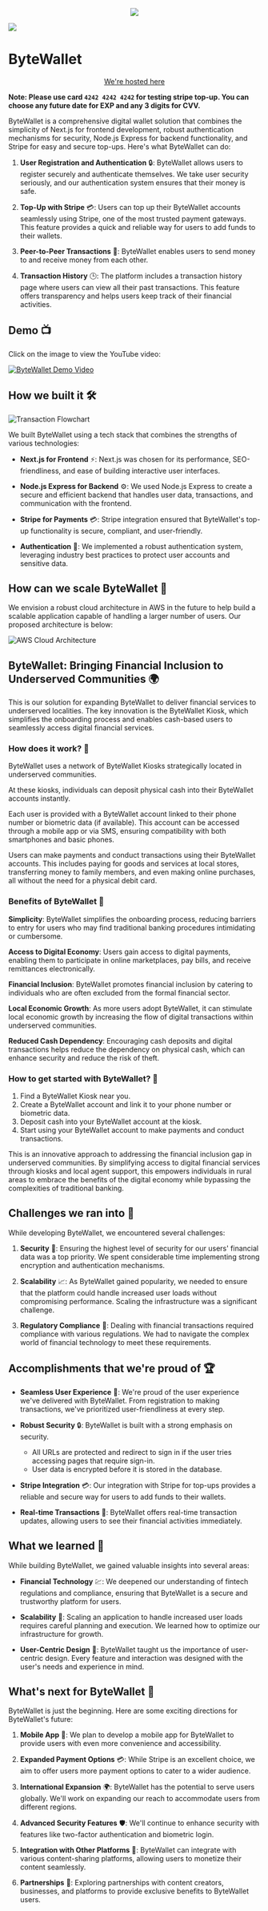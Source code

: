 <p align="center">
  <picture>
    <source media="(prefers-color-scheme: dark)" srcset="https://readme-typing-svg.demolab.com/?font=IBM+Plex+Sans&weight=700&size=500&pause=1000&color=000000&center=true&multiline=true&repeat=true&width=700&height=800&lines= ByteWallet &color=635dff" />
    <img src="https://readme-typing-svg.demolab.com/?font=IBM+Plex+Sans&weight=700&size=500&pause=1000&color=000000&center=true&multiline=true&repeat=true&width=7005&height=800&lines= ByteWallet &color=635dff" />
  </picture>
</p>

<img src="/images/homepage.png">

# ByteWallet <BiSolidCookie>

<p align="center"><a href="https://digital-wallet-frontend-six.vercel.app">We're hosted here</a></p>

**Note: Please use card `4242 4242 4242` for testing stripe top-up. You can choose any future date for EXP and any 3 digits for CVV.**

ByteWallet is a comprehensive digital wallet solution that combines the simplicity of Next.js for frontend development, robust authentication mechanisms for security, Node.js Express for backend functionality, and Stripe for easy and secure top-ups. Here's what ByteWallet can do:

1. **User Registration and Authentication** 🔒: ByteWallet allows users to register securely and authenticate themselves. We take user security seriously, and our authentication system ensures that their money is safe.

2. **Top-Up with Stripe** 💳: Users can top up their ByteWallet accounts seamlessly using Stripe, one of the most trusted payment gateways. This feature provides a quick and reliable way for users to add funds to their wallets.

3. **Peer-to-Peer Transactions** 💸: ByteWallet enables users to send money to and receive money from each other.

4. **Transaction History** 🕒: The platform includes a transaction history page where users can view all their past transactions. This feature offers transparency and helps users keep track of their financial activities.

## Demo 📺

Click on the image to view the YouTube video:

[![ByteWallet Demo Video](/images/homepage.png)]([https://youtu.be/_EPx_RmUp8o](https://youtu.be/dSsw4EdOUb0?si=XLmTA-_CAnPNDhiN))

## How we built it 🛠️

![Transaction Flowchart](/images/transaction_flowchart.jpg)

We built ByteWallet using a tech stack that combines the strengths of various technologies:

- **Next.js for Frontend** ⚡: Next.js was chosen for its performance, SEO-friendliness, and ease of building interactive user interfaces.

- **Node.js Express for Backend** ⚙️: We used Node.js Express to create a secure and efficient backend that handles user data, transactions, and communication with the frontend.

- **Stripe for Payments** 💳: Stripe integration ensured that ByteWallet's top-up functionality is secure, compliant, and user-friendly.

- **Authentication** 🔐: We implemented a robust authentication system, leveraging industry best practices to protect user accounts and sensitive data.

## How can we scale ByteWallet 🚀

We envision a robust cloud architecture in AWS in the future to help build a scalable application capable of handling a larger number of users. Our proposed architecture is below:

![AWS Cloud Architecture](https://github.com/s4nat/digitalWallet/assets/99006087/410bf9bf-4923-45f7-91f9-189a61a576eb)

## ByteWallet: Bringing Financial Inclusion to Underserved Communities 🌍

This is our solution for expanding ByteWallet to deliver financial services to underserved localities. The key innovation is the ByteWallet Kiosk, which simplifies the onboarding process and enables cash-based users to seamlessly access digital financial services.

### How does it work? 🏧

ByteWallet uses a network of ByteWallet Kiosks strategically located in underserved communities.

At these kiosks, individuals can deposit physical cash into their ByteWallet accounts instantly.

Each user is provided with a ByteWallet account linked to their phone number or biometric data (if available). This account can be accessed through a mobile app or via SMS, ensuring compatibility with both smartphones and basic phones.

Users can make payments and conduct transactions using their ByteWallet accounts. This includes paying for goods and services at local stores, transferring money to family members, and even making online purchases, all without the need for a physical debit card.

### Benefits of ByteWallet 🌟

**Simplicity**: ByteWallet simplifies the onboarding process, reducing barriers to entry for users who may find traditional banking procedures intimidating or cumbersome.

**Access to Digital Economy**: Users gain access to digital payments, enabling them to participate in online marketplaces, pay bills, and receive remittances electronically.

**Financial Inclusion**: ByteWallet promotes financial inclusion by catering to individuals who are often excluded from the formal financial sector.

**Local Economic Growth**: As more users adopt ByteWallet, it can stimulate local economic growth by increasing the flow of digital transactions within underserved communities.

**Reduced Cash Dependency**: Encouraging cash deposits and digital transactions helps reduce the dependency on physical cash, which can enhance security and reduce the risk of theft.

### How to get started with ByteWallet? 🚀

1. Find a ByteWallet Kiosk near you.
2. Create a ByteWallet account and link it to your phone number or biometric data.
3. Deposit cash into your ByteWallet account at the kiosk.
4. Start using your ByteWallet account to make payments and conduct transactions.

This is an innovative approach to addressing the financial inclusion gap in underserved communities. By simplifying access to digital financial services through kiosks and local agent support, this empowers individuals in rural areas to embrace the benefits of the digital economy while bypassing the complexities of traditional banking.

## Challenges we ran into 🧩

While developing ByteWallet, we encountered several challenges:

1. **Security** 🔐: Ensuring the highest level of security for our users' financial data was a top priority. We spent considerable time implementing strong encryption and authentication mechanisms.

2. **Scalability** 📈: As ByteWallet gained popularity, we needed to ensure that the platform could handle increased user loads without compromising performance. Scaling the infrastructure was a significant challenge.

3. **Regulatory Compliance** 📜: Dealing with financial transactions required compliance with various regulations. We had to navigate the complex world of financial technology to meet these requirements.

## Accomplishments that we're proud of 🏆

- **Seamless User Experience** 🌟: We're proud of the user experience we've delivered with ByteWallet. From registration to making transactions, we've prioritized user-friendliness at every step.

- **Robust Security** 🔒: ByteWallet is built with a strong emphasis on security.
    - All URLs are protected and redirect to sign in if the user tries accessing pages that require sign-in.
    - User data is encrypted before it is stored in the database.

- **Stripe Integration** 💳: Our integration with Stripe for top-ups provides a reliable and secure way for users to add funds to their wallets.

- **Real-time Transactions** 🔄: ByteWallet offers real-time transaction updates, allowing users to see their financial activities immediately.

## What we learned 🧠

While building ByteWallet, we gained valuable insights into several areas:

- **Financial Technology** 💹: We deepened our understanding of fintech regulations and compliance, ensuring that ByteWallet is a secure and trustworthy platform for users.

- **Scalability** 🚀: Scaling an application to handle increased user loads requires careful planning and execution. We learned how to optimize our infrastructure for growth.

- **User-Centric Design** 🎨: ByteWallet taught us the importance of user-centric design. Every feature and interaction was designed with the user's needs and experience in mind.

## What's next for ByteWallet 🚀

ByteWallet is just the beginning. Here are some exciting directions for ByteWallet's future:

1. **Mobile App** 📱: We plan to develop a mobile app for ByteWallet to provide users with even more convenience and accessibility.

2. **Expanded Payment Options** 💳: While Stripe is an excellent choice, we aim to offer users more payment options to cater to a wider audience.

3. **International Expansion** 🌍: ByteWallet has the potential to serve users globally. We'll work on expanding our reach to accommodate users from different regions.

4. **Advanced Security Features** 🛡️: We'll continue to enhance security with features like two-factor authentication and biometric login.

5. **Integration with Other Platforms** 🤝: ByteWallet can integrate with various content-sharing platforms, allowing users to monetize their content seamlessly.

6. **Partnerships** 🤝: Exploring partnerships with content creators, businesses, and platforms to provide exclusive benefits to ByteWallet users.
